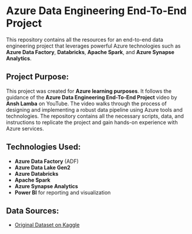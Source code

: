 # Azure Data Engineering End-To-End Project

This repository contains all the resources for an end-to-end data engineering project that leverages powerful Azure technologies such as **Azure Data Factory**, **Databricks**, **Apache Spark**, and **Azure Synapse Analytics**. 

## Project Purpose:
This project was created for **Azure learning purposes**. It follows the guidance of the **Azure Data Engineering End-To-End Project** video by **Ansh Lamba** on YouTube. The video walks through the process of designing and implementing a robust data pipeline using Azure tools and technologies. The repository contains all the necessary scripts, data, and instructions to replicate the project and gain hands-on experience with Azure services.

## Technologies Used:
- **Azure Data Factory** (ADF)
- **Azure Data Lake Gen2**
- **Azure Databricks**
- **Apache Spark**
- **Azure Synapse Analytics**
- **Power BI** for reporting and visualization

## Data Sources:
- [Original Dataset on Kaggle](https://www.kaggle.com/datasets/ukvet)
